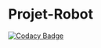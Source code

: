 # Projet-Robot

[![Codacy Badge](https://api.codacy.com/project/badge/Grade/bb08ecfca02f413a83eaae29d0dda9f1)](https://app.codacy.com/gh/Thorkel-dev/Projet-Robot?utm_source=github.com&utm_medium=referral&utm_content=Thorkel-dev/Projet-Robot&utm_campaign=Badge_Grade_Settings)